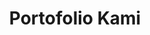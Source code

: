 ---
title: "Portofolio Kami"
layout: "portofolio"
draft: false

portofolio:
  blocksatu:
  - category: "rumah"
    title: "Calvia Type 80<br>Vasana Residence"
    img: "images/portofolio/vasanaresidence/calvia-12.png"
    orientation: "portrait"
    link: "vasana-residence-calvia"
  - category: "rumah"
    title: "Sierra Type 120<br>Vasana Residence"
    img: "images/portofolio/vasanaresidence/sierra-07.png"
    orientation: "portrait"
    link: "vasana-residence-sierra"
  - category: "rumah"
    title: "Siena Type 120<br>Vasana Residence"
    img: "images/portofolio/vasanaresidence/siena-11.png"
    orientation: "landscape"
    link: "vasana-residence-siena"
  - category: "lain"
    title: "Hono Kopi<br>Coffee Shop"
    img: "images/portofolio/honokopi/hono-kopi-01.png"
    orientation: "landscape"
    link: "hono-kopi"
  - category: "rumah"
    title: "Bapak Hartono Yogyakarta"
    img: "images/portofolio/rumahpakhartono/rumah-pak-hartono-01.png"
    orientation: "landscape"
    link: "rumah-bapak-hartono"
  - category: "rumah"
    title: "Madrid Type 275 <br>Vasana Residence<br>(ON PROGRESS)"
    img: "images/portofolio/vasanaresidence/madrid-09.png"
    orientation: "landscape"
    link: "vasana-residence-madrid"
  blockdua:
  - category: "rumah"
    title: "Prospera Type 345<br>CitraSun Garden"
    img: "images/portofolio/citrasungarden/prospera-02.png"
    orientation: "portrait"
    link: "citrasungarden-prospera"
  - category: "rumah"
    title: "Allura Type 290<br>CitraSun Garden"
    img: "images/portofolio/citrasungarden/allura-01.png"
    orientation: "landscape"
    link: "citrasungarden-allura"
  - category: "interior"
    title: "Club House<br>CitraSun Garden"
    img: "images/portofolio/citrasungarden/interior-hall.png"
    orientation: "landscape"
    link: "citrasungarden-interior-hall"
  - category: "lain"
    title: "Hall Club House<br>CitraSun Garden"
    img: "images/portofolio/citrasungarden/hall.png"
    orientation: "landscape"
    link: "citrasungarden-hall"
  - category: "lain"
    title: "Taman Bermain Club House<br>CitraSun Garden"
    img: "images/portofolio/citrasungarden/taman-bermain.png"
    orientation: "landscape"
    link: "citrasungarden-taman-bermain"
  - category: "lain"
    title: "Taman Terbuka<br>CitraSun Garden"
    img: "images/portofolio/citrasungarden/taman-terbuka.png"
    orientation: "landscape"
    link: "citrasungarden-taman-terbuka"
  - category: "rumah"
    title: "Opulencia Type 263<br>CitraSun Garden"
    img: "images/portofolio/citrasungarden/opulencia-01.png"
    orientation: "landscape"
    link: "citrasungarden-opulencia"
  - category: "lain"
    title: "Main Gate CitraSun Garden"
    img: "images/portofolio/citrasungarden/citrasun-garden-gate.png"
    orientation: "landscape"
    link: "citrasungarden-gate"
  - category: "rumah"
    title: "Amethyst Type 260<br>CitraGrand Mutiara"
    img: "images/portofolio/citragrandmutiara/amethst.png"
    link: "citragrandmutiara-amethyst"
    orientation: "landscape"
  - category: "lain"
    title: "Main Gate<br>CitraGrand Mutiara"
    img: "images/portofolio/citragrandmutiara/gate.png"
    orientation: "landscape"
    link: "citragrandmutiara-gate"
  - category: "interior"
    title: "Amethyst Type 260<br>CitraGrand Mutiara"
    img: "images/portofolio/citragrandmutiara/interior.png"
    orientation: "landscape"
    link: "citragrandmutiara-amethyst-interior"
  - category: "interior"
    title: "Design Tangga Rumah CitraGrand Mutiara"
    img: "images/portofolio/citragrandmutiara/tangga-besar-2.png"
    orientation: "portrait"
    link: "citragrandmutiara-tangga"

---
